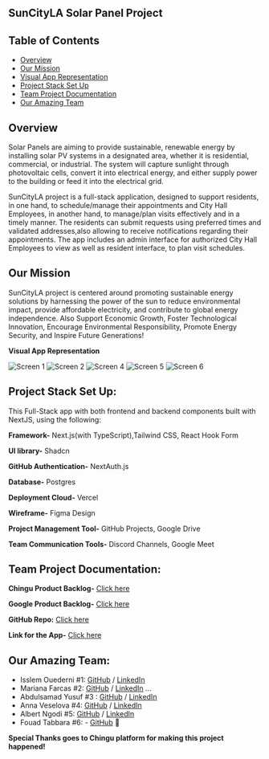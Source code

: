 ## SunCityLA Solar Panel Project
## Table of Contents

* [Overview](#overview)
* [Our Mission](#Our-Mission)
* [Visual App Representation](#Visual-App-Representation)
* [Project Stack Set Up](#Project-Stack-Set-Up)
* [Team Project Documentation](#Team-Project-Documentation)
* [Our Amazing Team](#Our-Amazing-Team)

## Overview
Solar Panels are aiming to provide sustainable, renewable energy by installing solar PV systems in a designated area, whether it is residential, commercial, or industrial. The system will capture sunlight through photovoltaic cells, convert it into electrical energy, and either supply power to the building or feed it into the electrical grid.

SunCityLA project is a full-stack application, designed to support residents, in one hand, to schedule/manage their appointments and City Hall Employees, in another hand, to manage/plan visits effectively and in a timely manner. The  residents can submit requests using preferred times and validated addresses,also allowing to receive notifications regarding their appointments. 
The app includes an admin interface for authorized City Hall Employees to view as well as resident interface, to plan visit schedules.

## Our Mission 
SunCityLA project is centered around promoting sustainable energy solutions by harnessing the power of the sun to reduce environmental impact, provide affordable electricity, and contribute to global energy independence. Also Support Economic Growth, Foster Technological Innovation, Encourage Environmental Responsibility, Promote Energy Security, and Inspire Future Generations! 

**Visual App Representation** 

![Screen 1](https://github.com/user-attachments/assets/e2308e3a-cbb2-43f8-b47e-bccb5e458103)
![Screen 2](https://github.com/user-attachments/assets/9a06fec0-ef94-4db6-b2d4-78bde358d4a0)
![Screen 4](https://github.com/user-attachments/assets/6cf2c200-7a5f-4080-b897-2e62b84ce98b)
![Screen 5](https://github.com/user-attachments/assets/d0e52dd8-14e8-4491-b50f-359aeec6c286)
![Screen 6](https://github.com/user-attachments/assets/e65420a4-b5be-428b-be19-9bd072c04291)







## Project Stack Set Up:
This Full-Stack app with both frontend and backend components built with NextJS, using the following:

**Framework-** Next.js(with TypeScript),Tailwind CSS, React Hook Form

**UI library-** Shadcn

**GitHub Authentication-** NextAuth.js

**Database-** Postgres
 
**Deployment Cloud-** Vercel

**Wireframe-** Figma Design

**Project Management Tool-** GitHub Projects, Google Drive

**Team Communication Tools-** Discord Channels, Google Meet


## Team Project Documentation:

**Chingu Product Backlog-** [Click here](https://github.com/orgs/chingu-voyages/projects/277/views/1)

**Google Product Backlog-** [Click here](https://docs.google.com/document/d/1KYfGvCHYQ9AB2acP4Q80EEOivD5hVsxkwRixL91ZFto/edit?tab=t.0)

**GitHub Repo:** [Click here](https://github.com/chingu-voyages/v52-tier3-team-35)

**Link for the App-** [Click here](https://v52-tier3-team-35-v8ru.vercel.app/)
           

## Our Amazing Team:

- Isslem Ouederni #1: [GitHub](https://github.com/EslemOuederni) / [LinkedIn](https://www.linkedin.com/in/isslem-ouederni-858a13182/)
- Mariana Farcas #2: [GitHub](https://github.com/MarianaFarcas) / [LinkedIn](https://linkedin.com/in/mariana-f-6592661b5) ...
- Abdulsamad Yusuf #3 : [GitHub](https://github.com/samad13) / [LinkedIn](www.linkedin.com/in/abdulsamad-yusuf-ba0064178)
- Anna Veselova #4: [GitHub](https://github.com/AnyaVeselova) / [LinkedIn](https://www.linkedin.com/in/anna-veselova-3640752a0/)
- Albert Ngodi #5: [GitHub](https://github.com/ngodi) / [LinkedIn](https://linkedin.com/in/albertngodi)
- Fouad Tabbara #6: - [GitHub](https://github.com/fmtabbara) 🥷

**Special Thanks goes to Chingu platform for making this project happened!**

